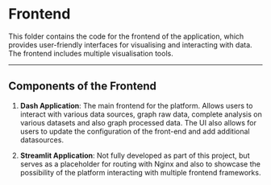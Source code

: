 # Frontend

This folder contains the code for the frontend of the application, which provides user-friendly interfaces for visualising and interacting with data. The frontend includes multiple visualisation tools.



---

## Components of the Frontend

1. **Dash Application**:
The main frontend for the platform. Allows users to interact with various data sources, graph raw data, complete analysis on various datasets and also graph processed data. The UI also allows for users to update the configuration of the front-end and add additional datasources.



2. **Streamlit Application**:
Not fully developed as part of this project, but serves as a placeholder for routing with Nginx and also to showcase the possibility of the platform interacting with multiple frontend frameworks.






